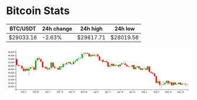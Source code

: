# Bitcoin Stats

BTC/USDT|24h change|24h high|24h low|
|---|---|---|---|
|$29033.16|-2.63%|$29817.71|$28019.56|

<img src="./chart.svg">
